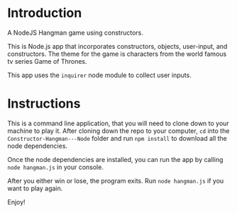 # Introduction
A NodeJS Hangman game using constructors.

This is Node.js app that incorporates constructors, objects, user-input, and constructors. The theme for the game is characters from the world famous tv series Game of Thrones.

This app uses the `inquirer` node module to collect user inputs.

# Instructions
This is a command line application, that you will need to clone down to your machine to play it. After cloning down the repo to your computer, `cd` into the `Constructor-Hangman---Node` folder and run `npm install` to download all the node dependencies.

Once the node dependencies are installed, you can run the app by calling `node hangman.js` in your console.

After you either win or lose, the program exits. Run `node hangman.js` if you want to play again.

Enjoy!



